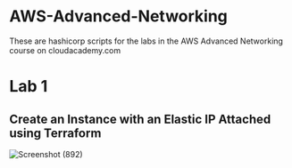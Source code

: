 # AWS-Advanced-Networking
These are hashicorp scripts for the labs in the AWS Advanced Networking course on cloudacademy.com

# Lab 1
## Create an Instance with an Elastic IP Attached using Terraform
![Screenshot (892)](https://user-images.githubusercontent.com/30233365/221899888-b1121f1f-2e92-4d2c-a4f1-27a2f3e443bd.png)
